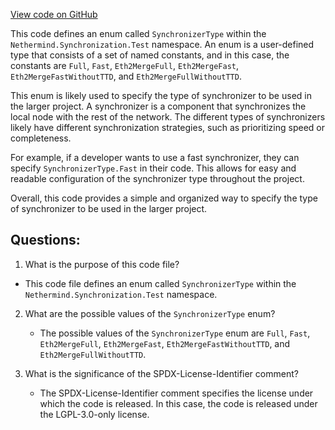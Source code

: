 [View code on GitHub](https://github.com/nethermindeth/nethermind/Nethermind.Synchronization.Test/SynchronizerType.cs)

This code defines an enum called `SynchronizerType` within the `Nethermind.Synchronization.Test` namespace. An enum is a user-defined type that consists of a set of named constants, and in this case, the constants are `Full`, `Fast`, `Eth2MergeFull`, `Eth2MergeFast`, `Eth2MergeFastWithoutTTD`, and `Eth2MergeFullWithoutTTD`. 

This enum is likely used to specify the type of synchronizer to be used in the larger project. A synchronizer is a component that synchronizes the local node with the rest of the network. The different types of synchronizers likely have different synchronization strategies, such as prioritizing speed or completeness. 

For example, if a developer wants to use a fast synchronizer, they can specify `SynchronizerType.Fast` in their code. This allows for easy and readable configuration of the synchronizer type throughout the project. 

Overall, this code provides a simple and organized way to specify the type of synchronizer to be used in the larger project.
## Questions: 
 1. What is the purpose of this code file?
   - This code file defines an enum called `SynchronizerType` within the `Nethermind.Synchronization.Test` namespace.

2. What are the possible values of the `SynchronizerType` enum?
   - The possible values of the `SynchronizerType` enum are `Full`, `Fast`, `Eth2MergeFull`, `Eth2MergeFast`, `Eth2MergeFastWithoutTTD`, and `Eth2MergeFullWithoutTTD`.

3. What is the significance of the SPDX-License-Identifier comment?
   - The SPDX-License-Identifier comment specifies the license under which the code is released. In this case, the code is released under the LGPL-3.0-only license.